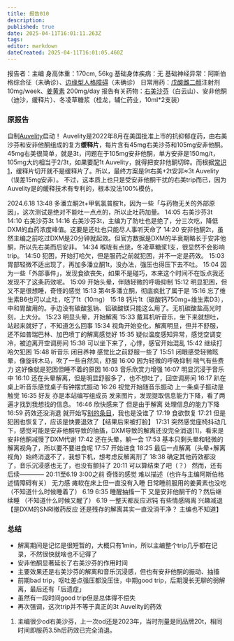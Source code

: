 ```yaml
---
title: 报告010
description: 
published: true
date: 2025-04-11T16:01:11.263Z
tags: 
editor: markdown
dateCreated: 2025-04-11T16:01:05.460Z
---
```


报告者：主编
身高体重：170cm, 56kg
基础身体疾病：无
基础神经异常：阿斯伯格综合征（未确诊）、[边缘型人格障碍](/BPD/)（未确诊）
日常用药：[戊酸雌二醇](/E2/)注射剂 10mg/week、[姜黄素](/%E5%A7%9C%E9%BB%84%E7%B4%A0/) 200mg/day
报告有关药物：[右美沙芬](/DXM/)（白云山）、安非他酮（迪沙，缓释片）、冬凌草糖浆（桂龙，辅仁药业，10ml*2支装）

### 原报告
自制[Auvelity](https://en.wikipedia.org/wiki/Dextromethorphan/bupropion)启动！
Auvelity是2022年8月在美国批准上市的抗抑郁症药，由右美沙芬和安非他酮组成的复方**缓释片**，每片含有45mg右美沙芬和105mg安非他酮。
45mg右美很简单，就是3t，问题在于105mg安非他酮，单方安非是150mg/t，105mg大约相当于2/3t，如果要配1t Auvelity，就得把安非他酮切碎。而根据[常识1](/%E5%B8%B8%E8%AF%86/)，缓释片切开就不是缓释片了。所以，最终方案是9t右美+2t安非≈3t Auvelity（误差15mg安非）。
不过，这本质上也只是受安非他酮干扰的右美trip而已，因为Auvelity是的缓释技术有专利的，根本没法100%模仿。

2024.6.18
13:48 多潘立酮2t+甲氧氯普胺1t，因为一些「与药物无关的外部原因」，这次测试是绝对不能吐一点点的，所以止吐药加量。
14:05 右美沙芬3t
14:10 右美沙芬3t
14:16 右美沙芬3t，主编为了防吐也是绝了，分三次吃，降低DXM的血药浓度峰值。这要是还吐也只能尽人事听天命了
14:20 安非他酮2t，虽然主编之前吃过DXM是20分钟就起效。但官方数据是DXM的半衰期略长于安非他酮，所以先右美而后安非。
14:34 喉咙有点烧，冬凌草糖浆1支，很显然不会影响trip。
14:50 犯困，开始打哈欠，但是服药之前就犯困，并不一定是药效。
15:03 胃部轻微不适出现了，再加多潘立酮1t，没办法，强压也得压下去不吐。
15:04 因为一些「外部事件」，发现食欲丧失，如果不是碰巧，本来这个时间不在饭点我还发现不了这条药效呢。
15:09 开始头晕，伴随轻微的呼吸抑制
15:12 明显犯困，但又不是很想睡，奇怪的感觉
15:13 第4t多潘立酮，彻底疯批了属于是
15:16 忘了维生素B6也可以止吐，吃了1t（10mg）
15:18 钙片1t（碳酸钙750mg+维生素D3），中和胃酸用的。手边没有碳酸氢钠、铝碳酸镁只能这么用了。无机碳酸盐高光时刻，上大分。
15:23 明显头晕，开始解离
15:33 戴耳机听音乐，坐下来就想吐，站起来就好了，不知道怎么回事
15:34 视角开始变化，解离明显，但并不舒服，还不如普瑞巴林、加巴喷丁的解离感觉好
15:35 疑似温度感知异常，感觉空调变冷，被迫离开空调房间
15:38 可以坐下来了，心悸，感官开始混乱
15:42 继续打哈欠犯困
15:48 听音乐 闭目养神 感觉比之前舒服一些了
15:51 闭眼感受轻微眩晕，像旋转木马，吹了一些自然风，舒服
16:00 因为轻微的呼吸抑制 喘气有些费力 这好像就是犯困但睡不着的原因
16:03 音乐欣赏力增强
16:07 明显沉浸于音乐中
16:10 还在头晕解离，但是明显舒服多了，也不想吐了，回空调房间
16:17 趴在桌上听音乐感觉桌子有钟摆式振动
16:26 视觉开始随音乐振动 上一条桌子振动是触觉
16:35 好友 亦是本站编写组成员 发来图片，发现提取信息能力下降，看了两遍才找到我想找的信息。
16:46 欣快感来了 但是由于解离 处理信息的能力下降
16:59 药效还没消退 就开始写[别的条目](/%E6%84%88%E5%88%9B%E7%94%98%E6%B2%B9%E9%86%9A/)，我也是没谁了
17:19 食欲恢复
17:21 但是犯困也恢复了，应该是快要退效了【结果后来被打脸】
17:31 突然感觉座椅抖动几下，感觉可能是安非他酮导致的抽搐，DXM导致的解离还没完全消退[1]，看来是安非他酮减慢了DXM代谢
17:42 还在头晕，躺一会
17:53 基本只剩头晕和轻微的解离视角了，所以要不要进食呢
17:57 开始进食
18:25 最后一点解离（头晕+解离视角）始终消退不了，我想下机，想考虑反解离剂了
18:38 确定其他药效都没了，音乐沉浸感也无了，也没有颤抖了
20:11 可以算结束了吧（？）
然而，还有后续————
20:11至6.19 3:00之前 奇怪的感觉 难以描述（也许与主编阿斯伯格述情障碍有关） 无力感 瘫软在床上但一直没有入睡 日常睡前服用的姜黄素也没吃
（不知道什么时候睡着了）
6.19 6:35 睡醒抽搐一下 又是安非他酮干的？然后继续睡
（不知道什么时候又醒了）
6.19 一整天都反应迟钝 有些情感隔离 兴趣减退【是DXM的SNRI撤药反应 还是残存的解离其实一直没消干净？ 主编也不知道】

### 总结
- 解离期间是记忆是很短暂的，大概只有1min，所以主编整个trip几乎都在记录，不然很快就啥也不记得了
- 安非他酮显著延长了右美沙芬的作用时间
- 主要效果还是右美沙芬的解离和音乐沉浸感，但也有安非他酮的振动、抽搐
- 前期bad trip，呕吐差点强压都没压住，中期good trip，后期漫长无聊的弱解离，最后还有「后遗症」
- 虽然有一段时间good trip但是总体得不偿失
- 再次强调，这次trip并不等于真正的3t Auvelity的药效

1.	主编很少od右美沙芬，上一次od还是2023年，当时剂量是同品牌20t，相同时间即服药3.5h后药效已完全消退。

